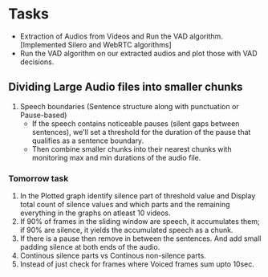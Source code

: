 # Tasks
* Extraction of Audios from Videos and Run the VAD algorithm. [Implemented Silero and WebRTC algorithms]
* Run the VAD algorithm on our extracted audios and plot those with VAD decisions.

## Dividing Large Audio files into smaller chunks
1. Speech boundaries (Sentence structure along with punctuation or Pause-based)
    * If the speech contains noticeable pauses (silent gaps between sentences), we'll set a threshold for the duration of the pause that qualifies as a sentence boundary.
    * Then combine smaller chunks into their nearest chunks with monitoring max and min durations of the audio file.

### Tomorrow task
1. In the Plotted graph identify silence part of threshold value and Display total count of silence values and which parts and the remaining everything in the graphs on atleast 10 videos.
2. If 90% of frames in the sliding window are speech, it accumulates them; if 90% are silence, it yields the accumulated speech as a chunk.
3. If there is a pause then remove in between the sentences. And add small padding silence at both ends of the audio.
4. Continous silence parts vs Continous non-silence parts.
5. Instead of just check for frames where Voiced frames sum upto 10sec.